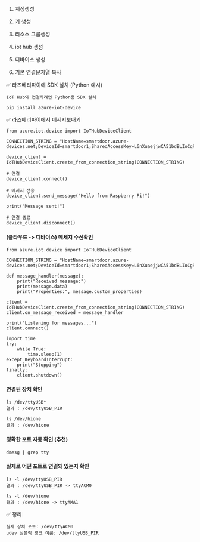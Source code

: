 1. 계정생성

2. 키 생성

3. 리소스 그룹생성

4. iot hub 생성

5. 디바이스 생성

6. 기본 연결문자열 복사



✅ 라즈베리파이에 SDK 설치 (Python 예시)

```less
IoT Hub와 연결하려면 Python용 SDK 설치

pip install azure-iot-device
```

✅ 라즈베리파이에서 메세지보내기

```less
from azure.iot.device import IoTHubDeviceClient

CONNECTION_STRING = "HostName=smartdoor.azure-devices.net;DeviceId=smartdoor1;SharedAccessKey=L6nXuaejjwCA51bdBLIoCgPOE2RNxtz7PlzeXII6xdg="

device_client = IoTHubDeviceClient.create_from_connection_string(CONNECTION_STRING)

# 연결
device_client.connect()

# 메시지 전송
device_client.send_message("Hello from Raspberry Pi!")

print("Message sent!")

# 연결 종료
device_client.disconnect()

```
#### (클라우드 -> 디바이스) 메세지 수신확인
```less
from azure.iot.device import IoTHubDeviceClient

CONNECTION_STRING = "HostName=smartdoor.azure-devices.net;DeviceId=smartdoor1;SharedAccessKey=L6nXuaejjwCA51bdBLIoCgPOE2RNxtz7PlzeXII6xdg="

def message_handler(message):
    print("Received message:")
    print(message.data)
    print("Properties:", message.custom_properties)

client = IoTHubDeviceClient.create_from_connection_string(CONNECTION_STRING)
client.on_message_received = message_handler

print("Listening for messages...")
client.connect()

import time
try:
    while True:
        time.sleep(1)
except KeyboardInterrupt:
    print("Stopping")
finally:
    client.shutdown()
```

#### 연결된 장치 확인
```less
ls /dev/ttyUSB*
결과 : /dev/ttyUSB_PIR

ls /dev/hione
결과 : /dev/hione
```

#### 정확한 포트 자동 확인 (추천)
```less
dmesg | grep tty
```

#### 실제로 어떤 포트로 연결돼 있는지 확인
```less
ls -l /dev/ttyUSB_PIR
결과 : /dev/ttyUSB_PIR -> ttyACM0

ls -l /dev/hione
결과 : /dev/hione -> ttyAMA1
```

✅ 정리
```less
실제 장치 포트: /dev/ttyACM0
udev 심볼릭 링크 이름: /dev/ttyUSB_PIR
```

